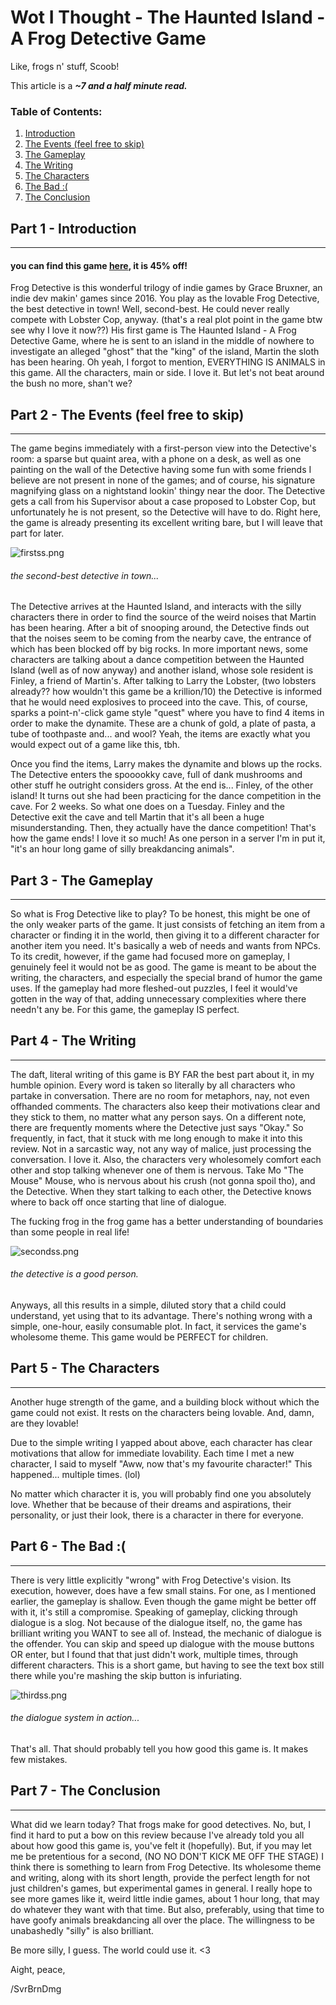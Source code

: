 # Wot I Thought - The Haunted Island - A Frog Detective Game

Like, frogs n' stuff, Scoob!

This article is a ***~7 and a half minute read.***

### Table of Contents:
1. [Introduction](#part1)
2. [The Events (feel free to skip)](#part2)
3. [The Gameplay](#part3)
4. [The Writing](#part4)
5. [The Characters](#part5)
6. [The Bad :(](#part6)
7. [The Conclusion](#part7)

## Part 1 - Introduction <a name='part1'></a>
---
#### you can find this game [here](https://store.steampowered.com/app/963000/Frog_Detective_1_The_Haunted_Island/), it is 45% off!

Frog Detective is this wonderful trilogy of indie games by Grace Bruxner, an indie dev makin' games since 2016. You play as the lovable Frog Detective, the best detective in town! Well, second-best. He could never really compete with Lobster Cop, anyway. (that's a real plot point in the game btw see why I love it now??)
His first game is The Haunted Island - A Frog Detective Game, where he is sent to an island in the middle of nowhere to investigate an alleged "ghost" that the "king" of the island, Martin the sloth has been hearing. Oh yeah, I forgot to mention, EVERYTHING IS ANIMALS in this game. All the characters, main or side. I love it. But let's not beat around the bush no more, shan't we?

## Part 2 - The Events (feel free to skip)<a name='part2'></a>
---
The game begins immediately with a first-person view into the Detective's room: a sparse but quaint area, with a phone on a desk, as well as one painting on the wall of the Detective having some fun with some friends I believe are not present in none of the games; and of course, his signature magnifying glass on a nightstand lookin' thingy near the door. The Detective gets a call from his Supervisor about a case proposed to Lobster Cop, but unfortunately he is not present, so the Detective will have to do. Right here, the game is already presenting its excellent writing bare, but I will leave that part for later. 

![firstss.png](/assets/frogdetective/firstss.png)
###### *the second-best detective in town...*

The Detective arrives at the Haunted Island, and interacts with the silly characters there in order to find the source of the weird noises that Martin has been hearing. After a bit of snooping around, the Detective finds out that the noises seem to be coming from the nearby cave, the entrance of which has been blocked off by big rocks. In more important news, some characters are talking about a dance competition between the Haunted Island (well as of now anyway) and another island, whose sole resident is Finley, a friend of Martin's. After talking to Larry the Lobster, (two lobsters already?? how wouldn't this game be a krillion/10) the Detective is informed that he would need explosives to proceed into the cave. This, of course, sparks a point-n'-click game style "quest" where you have to find 4 items in order to make the dynamite. These are a chunk of gold, a plate of pasta, a tube of toothpaste and... and wool? Yeah, the items are exactly what you would expect out of a game like this, tbh. 

Once you find the items, Larry makes the dynamite and blows up the rocks. The Detective enters the spooookky cave, full of dank mushrooms and other stuff he outright considers gross. At the end is... Finley, of the other island! It turns out she had been practicing for the dance competition in the cave. For 2 weeks. So what one does on a Tuesday. Finley and the Detective exit the cave and tell Martin that it's all been a huge misunderstanding. Then, they actually have the dance competition! That's how the game ends! I love it so much! As one person in a server I'm in put it, "it's an hour long game of silly breakdancing animals".

## Part 3 - The Gameplay <a name='part3'></a>
---
So what is Frog Detective like to play? To be honest, this might be one of the only weaker parts of the game. It just consists of fetching an item from a character or finding it in the world, then giving it to a different character for another item you need. It's basically a web of needs and wants from NPCs. To its credit, however, if the game had focused more on gameplay, I genuinely feel it would not be as good. The game is meant to be about the writing, the characters, and especially the special brand of humor the game uses. If the gameplay had more fleshed-out puzzles, I feel it would've gotten in the way of that, adding unnecessary complexities where there needn't any be. For this game, the gameplay IS perfect. 

## Part 4 - The Writing <a name='part4'></a>
---
The daft, literal writing of this game is BY FAR the best part about it, in my humble opinion. Every word is taken so literally by all characters who partake in conversation. There are no room for metaphors, nay, not even offhanded comments. The characters also keep their motivations clear and they stick to them, no matter what any person says. On a different note, there are frequently moments where the Detective just says "Okay." So frequently, in fact, that it stuck with me long enough to make it into this review. Not in a sarcastic way, not any way of malice, just processing the conversation. I love it. Also, the characters very wholesomely comfort each other and stop talking whenever one of them is nervous. Take Mo "The Mouse" Mouse, who is nervous about his crush (not gonna spoil tho), and the Detective. When they start talking to each other, the Detective knows where to back off once starting that line of dialogue. 

The fucking frog in the frog game has a better understanding of boundaries than some people in real life! 

![secondss.png](/assets/frogdetective/secondss.png)
###### *the detective is a good person.*

Anyways, all this results in a simple, diluted story that a child could understand, yet using that to its advantage. There's nothing wrong with a simple, one-hour, easily consumable plot. In fact, it services the game's wholesome theme. This game would be PERFECT for children.

## Part 5 - The Characters <a name='part5'></a>
---
Another huge strength of the game, and a building block without which the game could not exist. It rests on the characters being lovable. And, damn, are they lovable!

Due to the simple writing I yapped about above, each character has clear motivations that allow for immediate lovability. Each time I met a new character, I said to myself "Aww, now that's my favourite character!" This happened... multiple times. (lol) 

No matter which character it is, you will probably find one you absolutely love. Whether that be because of their dreams and aspirations, their personality, or just their look, there is a character in there for everyone. 

## Part 6 - The Bad :( <a name='part6'></a>
---
There is very little explicitly "wrong" with Frog Detective's vision. Its execution, however, does have a few small stains. For one, as I mentioned earlier, the gameplay is shallow. Even though the game might be better off with it, it's still a compromise. Speaking of gameplay, clicking through dialogue is a slog. Not because of the dialogue itself, no, the game has brilliant writing you WANT to see all of. Instead, the mechanic of dialogue is the offender. You can skip and speed up dialogue with the mouse buttons OR enter, but I found that that just didn't work, multiple times, through different characters. This is a short game, but having to see the text box still there while you're mashing the skip button is infuriating. 

![thirdss.png](/assets/frogdetective/thirdss.png)
###### *the dialogue system in action...*

That's all. That should probably tell you how good this game is. It makes few mistakes.

## Part 7 - The Conclusion <a name='part7'></a>
---
What did we learn today? That frogs make for good detectives. No, but, I find it hard to put a bow on this review because I've already told you all about how good this game is, you've felt it (hopefully). But, if you may let me be pretentious for a second, (NO NO DON'T KICK ME OFF THE STAGE) I think there is something to learn from Frog Detective. Its wholesome theme and writing, along with its short length, provide the perfect length for not just children's games, but experimental games in general. I really hope to see more games like it, weird little indie games, about 1 hour long, that may do whatever they want with that time. But also, preferably, using that time to have goofy animals breakdancing all over the place. The willingness to be unabashedly "silly" is also brilliant. 

Be more silly, I guess. The world could use it. <3

Aight, peace,

/SvrBrnDmg
